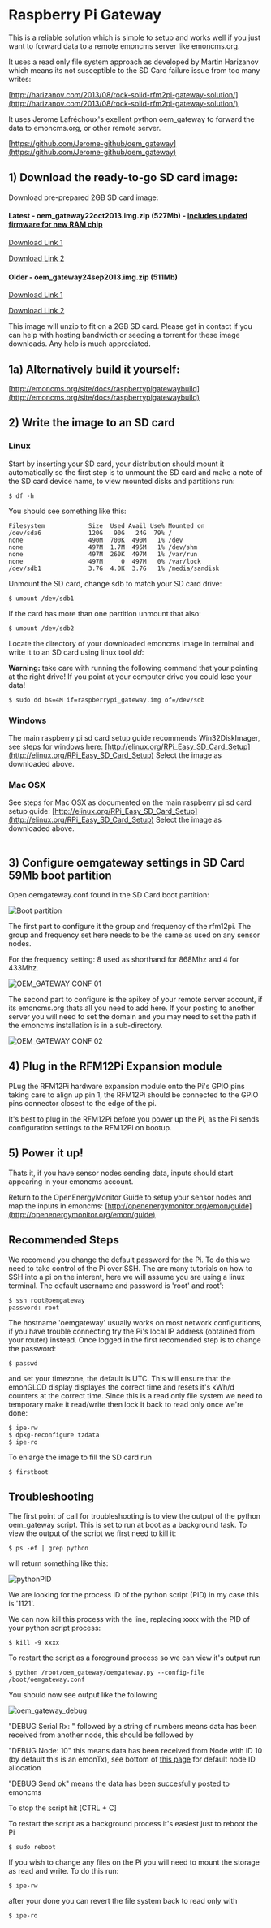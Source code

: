 # Raspberry Pi Gateway

This is a reliable solution which is simple to setup and works well if you just want to forward data to a remote emoncms server like emoncms.org.

It uses a read only file system approach as developed by Martin Harizanov which means its not susceptible to the SD Card failure issue from too many writes:

[http://harizanov.com/2013/08/rock-solid-rfm2pi-gateway-solution/](http://harizanov.com/2013/08/rock-solid-rfm2pi-gateway-solution/)

It uses Jerome Lafréchoux's exellent python oem_gateway to forward the data to emoncms.org, or other remote server.

[https://github.com/Jerome-github/oem_gateway](https://github.com/Jerome-github/oem_gateway)

## 1) Download the ready-to-go SD card image:

Download pre-prepared 2GB SD card image:

#### Latest - oem_gateway22oct2013.img.zip (527Mb) - [includes updated firmware for new RAM chip](http://openenergymonitor.blogspot.com/2013/10/raspberry-pi-new-type-of-ram.html)

[Download Link 1](https://docs.google.com/file/d/0B7G0lHyW4GQbY2hnSGk4T0xGMlk/edit?usp=sharing)

[Download Link 2](https://www.dropbox.com/l/iTKAMBEqCk9XuntdZUaGed)



#### Older - oem_gateway24sep2013.img.zip (511Mb)

[Download Link 1](https://docs.google.com/file/d/0B7G0lHyW4GQbNWFHRXhUdHg1bGs/edit?usp=sharing)

[Download Link 2](https://dl.dropboxusercontent.com/s/3mxa537s3a04wjc/oem_gateway24sep2013.img.zip?token_hash=AAEhZ2P66o4y-kuBvLT-bcoOtqeSdlSjdGSVdFv6sCFOeg&dl=1)

This image will unzip to fit on a 2GB SD card. 
Please get in contact if you can help with hosting bandwidth or seeding a torrent for these image downloads. Any help is much appreciated. 

## 1a) Alternatively build it yourself:

[http://emoncms.org/site/docs/raspberrypigatewaybuild](http://emoncms.org/site/docs/raspberrypigatewaybuild)

## 2) Write the image to an SD card

### Linux

Start by inserting your SD card, your distribution should mount it automatically so the first step is to unmount the SD card and make a note of the SD card device name, to view mounted disks and partitions run:

    $ df -h

You should see something like this:

    Filesystem            Size  Used Avail Use% Mounted on
    /dev/sda6             120G   90G   24G  79% /
    none                  490M  700K  490M   1% /dev
    none                  497M  1.7M  495M   1% /dev/shm
    none                  497M  260K  497M   1% /var/run
    none                  497M     0  497M   0% /var/lock
    /dev/sdb1             3.7G  4.0K  3.7G   1% /media/sandisk

Unmount the SD card, change sdb to match your SD card drive:

    $ umount /dev/sdb1 

If the card has more than one partition unmount that also: 

    $ umount /dev/sdb2

Locate the directory of your downloaded emoncms image in terminal and write it to an SD card using linux tool *dd*:

<div class='alert alert-error'><i class='icon-fire'></i> <b>Warning:</b> take care with running the following command that your pointing at the right drive! If you point at your computer drive you could lose your data!</div>

    $ sudo dd bs=4M if=raspberrypi_gateway.img of=/dev/sdb

### Windows 

The main raspberry pi sd card setup guide recommends Win32DiskImager, see steps for windows here: 
[http://elinux.org/RPi_Easy_SD_Card_Setup](http://elinux.org/RPi_Easy_SD_Card_Setup)
Select the image as downloaded above.

### Mac OSX 

See steps for Mac OSX as documented on the main raspberry pi sd card setup guide:
[http://elinux.org/RPi_Easy_SD_Card_Setup](http://elinux.org/RPi_Easy_SD_Card_Setup)
Select the image as downloaded above.
<br><br>

## 3) Configure oemgateway settings in SD Card 59Mb boot partition

Open oemgateway.conf found in the SD Card boot partition:

![Boot partition](files/rpigatewayboot.png)

The first part to configure it the group and frequency of the rfm12pi.
The group and frequency set here needs to be the same as used on any sensor nodes.

For the frequency setting: 8 used as shorthand for 868Mhz and 4 for 433Mhz. 

![OEM_GATEWAY CONF 01](files/oemgatewayconf01.png)

The second part to configure is the apikey of your remote server account, if its emoncms.org thats all you need to add here. If your posting to another server you will need to set the domain and you may need to set the path if the emoncms installation is in a sub-directory.

![OEM_GATEWAY CONF 02](files/oemgatewayconf02.png)

## 4) Plug in the RFM12Pi Expansion module

PLug the RFM12Pi hardware expansion module onto the Pi's GPIO pins taking care to align up pin 1, the RFM12Pi should be connected to the GPIO pins connector closest to the edge of the pi. 

It's best to plug in the RFM12Pi before you power up the Pi, as the Pi sends configuration settings to the RFM12Pi on bootup.

## 5) Power it up!

Thats it, if you have sensor nodes sending data, inputs should start appearing in your emoncms account.

Return to the OpenEnergyMonitor Guide to setup your sensor nodes and map the inputs in emoncms: 
[http://openenergymonitor.org/emon/guide](http://openenergymonitor.org/emon/guide)


## Recommended Steps

We recomend you change the default password for the Pi. To do this we need to take control of the Pi over SSH. The are many tutorials on how to SSH into a pi on the interent, here we will assume you are using a linux terminal. The default username and password is 'root' and root':

	$ ssh root@oemgateway
	password: root 

The hostname 'oemgateway' usually works on most network configuritions, if you have trouble connecting try the Pi's local IP address (obtained from your router) instead. Once logged in the first recomended step is to change the password:

	$ passwd 

and set your timezone, the default is UTC. This will ensure that the emonGLCD display displayes the correct time and resets it's kWh/d counters at the correct time. Since this is a read only file system we need to temporary make it read/write then lock it back to read only once we're done: 
	
	$ ipe-rw
	$ dpkg-reconfigure tzdata
	$ ipe-ro

To enlarge the image to fill the SD card run

	$ firstboot

## Troubleshooting 

The first point of call for troubleshooting is to view the output of the python oem_gateway script. This is set to run at boot as a background task. To view the output of the script we first need to kill it:

	$ ps -ef | grep python

will return something like this:

![pythonPID](files/pythonPID.png)

We are looking for the process ID of the python script (PID) in my case this is '1121'. 

We can now kill this process with the line, replacing xxxx with the PID of your python script process:

	$ kill -9 xxxx

To restart the script as a foreground process so we can view it's output run 

	$ python /root/oem_gateway/oemgateway.py --config-file /boot/oemgateway.conf

You should now see output like the following

![oem_gateway_debug](files/oem_gateway_debug.png)

"DEBUG Serial Rx: " followed by a string of numbers means data has been received from another node, this should be followed by

"DEBUG Node: 10" this means data has been received from Node with ID 10 (by default this is an emonTx), see bottom of [this page](http://openenergymonitor.org/emon/buildingblocks/rfm12b2) for default node ID allocation

"DEBUG Send ok" means the data has been succesfully posted to emoncms

To stop the script hit [CTRL + C]

To restart the script as a background process it's easiest just to reboot the Pi

	$ sudo reboot

If you wish to change any files on the Pi you will need to mount the storage as read and write. To do this run:
	
	$ ipe-rw

after your done you can revert the file system back to read only with

	$ ipe-ro

